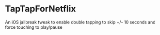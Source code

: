 # TapTapForNetflix
An iOS jailbreak tweak to enable double tapping to skip +/- 10 seconds and force touching to play/pause
